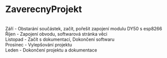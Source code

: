 # ZaverecnyProjekt
<br>Září - Obstarání součástek, začít, pořešit zapojení modulu DY50 s esp8266
<br>Říjen - Zapojení obvodu, softwarová stránka věci
<br>Listopad - Začít s dokumentací, Dokončení softwaru
<br>Prosinec - Vylepšování projektu
<br>Leden - Dokončení projektu a dokumentace
